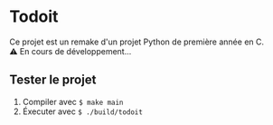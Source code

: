 # Todoit

Ce projet est un remake d'un projet Python de première année en C.  
⚠️ En cours de développement...

## Tester le projet

1. Compiler avec `$ make main`
2. Éxecuter avec `$ ./build/todoit`
